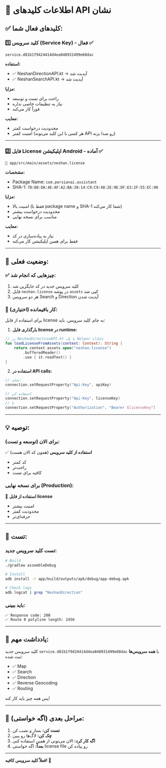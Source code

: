 # 🔑 اطلاعات کلیدهای API نشان

## ✅ کلیدهای فعال شما:

### 1️⃣ کلید سرویس (Service Key) - فعال ✅
```
service.d81b1f9424414d4ea848931499e60dac
```

**استفاده:**
- ✅ NeshanDirectionAPI.kt → آپدیت شد
- ✅ NeshanSearchAPI.kt → آپدیت شد

**مزایا:**
- راحت برای تست و توسعه
- نیاز به تنظیمات خاصی نداره
- فوراً کار می‌کنه

**معایب:**
- محدودیت درخواست کمتر
- امنیت کمتر (هر کسی با این کلید می‌تونه API رو صدا بزنه)

---

### 2️⃣ فایل License اپلیکیشن Android - آماده ✅
```
📁 app/src/main/assets/neshan.license
```

**مشخصات:**
- Package Name: `com.persianai.assistant`
- SHA-1: `7D:D8:DA:4E:AF:A2:BA:38:14:C9:C9:48:2E:9E:DF:E3:2F:55:EC:90`

**مزایا:**
- امنیت بالا (فقط با package name و SHA-1 شما کار می‌کنه)
- محدودیت درخواست بیشتر
- مناسب برای نسخه نهایی

**معایب:**
- نیاز به پیاده‌سازی در کد
- فقط برای همین اپلیکیشن کار می‌کنه

---

## 🔧 وضعیت فعلی:

### ✅ چیزهایی که انجام شد:
1. کلید سرویس جدید در کد جایگزین شد
2. فایل `neshan.license` در پوشه `assets` کپی شد
3. هر دو سرویس Search و Direction آپدیت شدن

### 🔄 کار باقیمانده (اختیاری):
برای استفاده از فایل license به جای کلید سرویس، باید:

1. **بارگذاری فایل license در runtime:**
```kotlin
// در NeshanDirectionAPI.kt یا یک Helper class
fun loadLicenseFromAssets(context: Context): String {
    return context.assets.open("neshan.license")
        .bufferedReader()
        .use { it.readText() }
}
```

2. **استفاده در API calls:**
```kotlin
// بجای:
connection.setRequestProperty("Api-Key", apiKey)

// استفاده کن:
connection.setRequestProperty("Api-Key", licenseKey)
// یا
connection.setRequestProperty("Authorization", "Bearer $licenseKey")
```

---

## 💡 توصیه:

### برای الان (توسعه و تست):
✅ **استفاده از کلید سرویس** (همون که الان هست)
- کد کمتر
- راحت‌تر
- کافیه برای تست

### برای نسخه نهایی (Production):
🔐 **استفاده از فایل license**
- امنیت بیشتر
- محدودیت کمتر
- حرفه‌ای‌تر

---

## 🧪 تست:

### تست کلید سرویس جدید:
```bash
# Build
./gradlew assembleDebug

# Install
adb install -r app/build/outputs/apk/debug/app-debug.apk

# Check logs
adb logcat | grep "NeshanDirection"
```

### باید ببینی:
```
✅ Response code: 200
✅ Route 0 polyline length: 2456
```

---

## 📝 یادداشت مهم:

کلید سرویس جدید `service.d81b1f9424414d4ea848931499e60dac` با **همه سرویس‌ها** ثبت شده:
- ✅ Map
- ✅ Search
- ✅ Direction
- ✅ Reverse Geocoding
- ✅ Routing

پس همه چیز باید کار کنه!

---

## 🔄 مراحل بعدی (اگه خواستی):

1. **تست کن:** بساز و نصب کن
2. **چک کن:** لاگ‌ها رو ببین
3. **اگه کار کرد:** الان می‌تونی از همین استفاده کنی
4. **بعداً:** اگه خواستی license file رو پیاده کن

---

**فعلاً کلید سرویس کافیه! 🚀**

